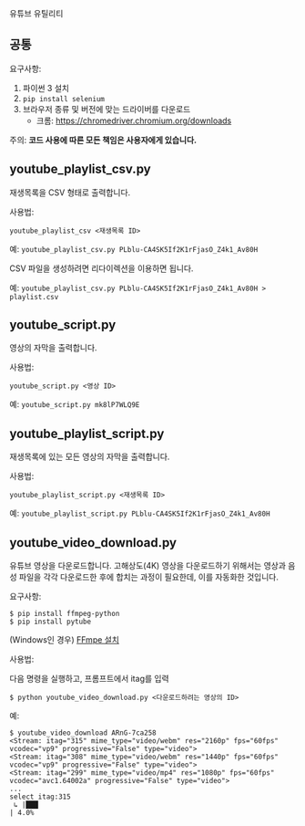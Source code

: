유튜브 유틸리티

## 공통

요구사항:

1. 파이썬 3 설치
2. `pip install selenium`
3. 브라우저 종류 및 버전에 맞는 드라이버를 다운로드
    - 크롬: https://chromedriver.chromium.org/downloads

주의: **코드 사용에 따른 모든 책임은 사용자에게 있습니다.**


## youtube_playlist_csv.py

재생목록을 CSV 형태로 출력합니다.

사용법:

```
youtube_playlist_csv <재생목록 ID>
```

예: `youtube_playlist_csv.py PLblu-CA4SK5If2K1rFjasO_Z4k1_Av80H`

CSV 파일을 생성하려면 리다이렉션을 이용하면 됩니다.

예: `youtube_playlist_csv.py PLblu-CA4SK5If2K1rFjasO_Z4k1_Av80H > playlist.csv`


## youtube_script.py

영상의 자막을 출력합니다.

사용법:

```
youtube_script.py <영상 ID>
```

예: `youtube_script.py mk8lP7WLQ9E`


## youtube_playlist_script.py

재생목록에 있는 모든 영상의 자막을 출력합니다.

사용법:

```
youtube_playlist_script.py <재생목록 ID>
```

예: `youtube_playlist_script.py PLblu-CA4SK5If2K1rFjasO_Z4k1_Av80H`


## youtube_video_download.py

유튜브 영상을 다운로드합니다. 고해상도(4K) 영상을 다운로드하기 위해서는 영상과 음성 파일을 각각 다운로드한 후에 합치는 과정이 필요한데, 이를 자동화한 것입니다.

요구사항:

```
$ pip install ffmpeg-python
$ pip install pytube
```

(Windows인 경우) [FFmpe 설치](https://www.wikihow.com/Install-FFmpeg-on-Windows)

사용법:

다음 명령을 실행하고, 프롬프트에서 itag를 입력

```
$ python youtube_video_download.py <다운로드하려는 영상의 ID>
```

예:

```
$ youtube_video_download ARnG-7ca258
<Stream: itag="315" mime_type="video/webm" res="2160p" fps="60fps" vcodec="vp9" progressive="False" type="video">
<Stream: itag="308" mime_type="video/webm" res="1440p" fps="60fps" vcodec="vp9" progressive="False" type="video">
<Stream: itag="299" mime_type="video/mp4" res="1080p" fps="60fps" vcodec="avc1.64002a" progressive="False" type="video">
...
select itag:315
 ↳ |███                                                               | 4.0%
```
